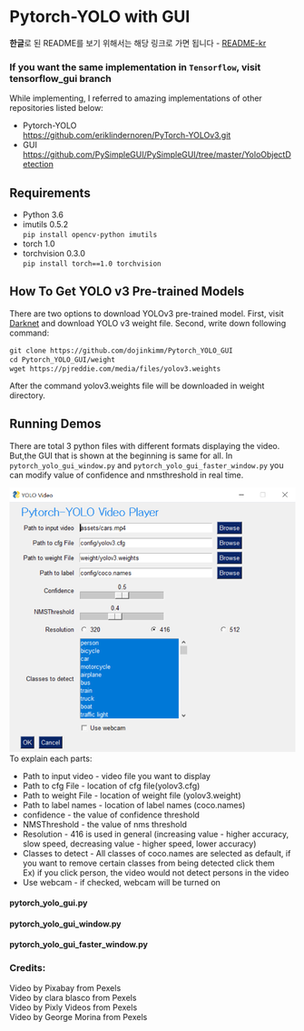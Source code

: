 # Pytorch-YOLO with GUI
**한글**로 된 README를 보기 위해서는 해당 링크로 가면 됩니다 - [README-kr](/readme/README-kr.md)

### If you want the same implementation in `Tensorflow`, visit tensorflow_gui branch


While implementing, I referred to amazing implementations of other repositories listed below: 

* Pytorch-YOLO <br/>
https://github.com/eriklindernoren/PyTorch-YOLOv3.git<br/>
* GUI <br/>
https://github.com/PySimpleGUI/PySimpleGUI/tree/master/YoloObjectDetection<br/> 


## Requirements

* Python 3.6
* imutils 0.5.2<br> 
```pip install opencv-python imutils```
* torch 1.0
* torchvision 0.3.0<br>
```pip install torch==1.0 torchvision```


## How To Get YOLO v3 Pre-trained Models
There are two options to download YOLOv3 pre-trained model. First, visit [Darknet](https://pjreddie.com/darknet/yolo/) and download YOLO v3 weight file.
Second, write down following command:
```Shell
git clone https://github.com/dojinkimm/Pytorch_YOLO_GUI
cd Pytorch_YOLO_GUI/weight
wget https://pjreddie.com/media/files/yolov3.weights
```
After the command yolov3.weights file will be downloaded in weight directory.

## Running Demos
There are total 3 python files with different formats displaying the video. But,the GUI that is shown at the beginning is same for all.
In `pytorch_yolo_gui_window.py` and `pytorch_yolo_gui_faster_window.py` you can modify value of confidence and nmsthreshold in real time.
<div align="center">
    <img src="readme/yolo_player.png" width="600px"/>
</div>
To explain each parts:

* Path to input video - video file you want to display
* Path to cfg File - location of cfg file(yolov3.cfg)
* Path to weight File - location of weight file (yolov3.weight)
* Path to label names - location of label names (coco.names) 
* confidence - the value of confidence threshold
* NMSThreshold - the value of nms threshold
* Resolution - 416 is used in general (increasing value - higher accuracy, slow speed, decreasing value - higher speed, lower accuracy)
* Classes to detect - All classes of coco.names are selected as default, if you want to remove certain classes from being detected click them<br/>
Ex) if you click person, the video would not detect persons in the video<br/>
* Use webcam - if checked, webcam will be turned on<br/>

#### pytorch_yolo_gui.py

<div align="center>
    <img src="readme/yolo_no_window.png" width="600px"/>
</div>


#### pytorch_yolo_gui_window.py

<div align="center>
    <img src="readme/yolo_window.png" width="600px"/>
</div>


#### pytorch_yolo_gui_faster_window.py

<div align="center>
    <img src="readme/yolo_faster_window.png" width="600px"/>
</div>



### Credits:
Video by Pixabay from Pexels<br/>
Video by clara blasco from Pexels <br/>
Video by Pixly Videos from Pexels<br/>
Video by George Morina from Pexels <br/>
